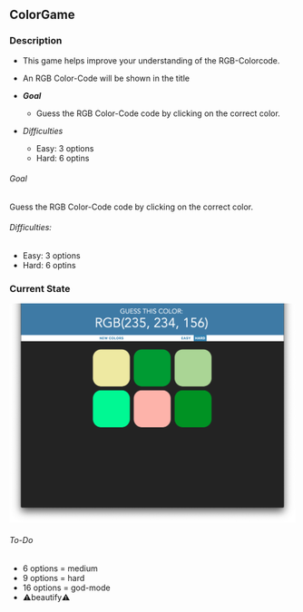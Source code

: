 ## ColorGame

### Description
- This game helps improve your understanding of the RGB-Colorcode.
- An RGB Color-Code will be shown in the title

- **_Goal_**
    - Guess the RGB Color-Code code by clicking on the correct color.
- *Difficulties*
    - Easy: 3 options
    - Hard: 6 optins
  
###### Goal
Guess the RGB Color-Code code by clicking on the correct color.

###### Difficulties:
- Easy: 3 options
- Hard: 6 optins

### Current State
<img src="images/screenshot.png" width="600">

###### To-Do
- 6 options = medium
- 9 options = hard
- 16 options = god-mode
- ⚠️beautify⚠️

